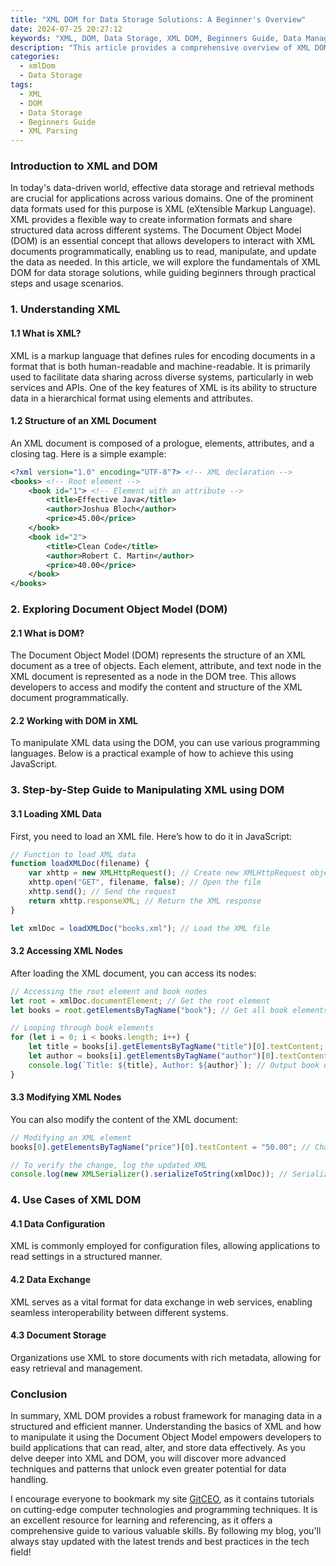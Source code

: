 ```yaml
---
title: "XML DOM for Data Storage Solutions: A Beginner's Overview"
date: 2024-07-25 20:27:12
keywords: "XML, DOM, Data Storage, XML DOM, Beginners Guide, Data Management, XML Parsing"
description: "This article provides a comprehensive overview of XML DOM for data storage solutions, catering to beginners. It explores the fundamentals of XML and the Document Object Model (DOM), explains how XML can be utilized for storing data effectively, and provides step-by-step instructions on how to manipulate XML data using DOM. The article also delves into practical examples, common use cases, and best practices for XML data handling, making it an invaluable resource for anyone looking to understand and implement XML DOM in real-world applications."
categories:
  - xmlDom
  - Data Storage
tags:
  - XML
  - DOM
  - Data Storage
  - Beginners Guide
  - XML Parsing
---
```


### Introduction to XML and DOM

In today's data-driven world, effective data storage and retrieval methods are crucial for applications across various domains. One of the prominent data formats used for this purpose is XML (eXtensible Markup Language). XML provides a flexible way to create information formats and share structured data across different systems. The Document Object Model (DOM) is an essential concept that allows developers to interact with XML documents programmatically, enabling us to read, manipulate, and update the data as needed. In this article, we will explore the fundamentals of XML DOM for data storage solutions, while guiding beginners through practical steps and usage scenarios.

<!-- more -->

### 1. Understanding XML

#### 1.1 What is XML?

XML is a markup language that defines rules for encoding documents in a format that is both human-readable and machine-readable. It is primarily used to facilitate data sharing across diverse systems, particularly in web services and APIs. One of the key features of XML is its ability to structure data in a hierarchical format using elements and attributes.

#### 1.2 Structure of an XML Document

An XML document is composed of a prologue, elements, attributes, and a closing tag. Here is a simple example:

```xml
<?xml version="1.0" encoding="UTF-8"?> <!-- XML declaration -->
<books> <!-- Root element -->
    <book id="1"> <!-- Element with an attribute -->
        <title>Effective Java</title>
        <author>Joshua Bloch</author>
        <price>45.00</price>
    </book>
    <book id="2">
        <title>Clean Code</title>
        <author>Robert C. Martin</author>
        <price>40.00</price>
    </book>
</books>
```

### 2. Exploring Document Object Model (DOM)

#### 2.1 What is DOM?

The Document Object Model (DOM) represents the structure of an XML document as a tree of objects. Each element, attribute, and text node in the XML document is represented as a node in the DOM tree. This allows developers to access and modify the content and structure of the XML document programmatically.

#### 2.2 Working with DOM in XML

To manipulate XML data using the DOM, you can use various programming languages. Below is a practical example of how to achieve this using JavaScript.

### 3. Step-by-Step Guide to Manipulating XML using DOM

#### 3.1 Loading XML Data

First, you need to load an XML file. Here’s how to do it in JavaScript:

```javascript
// Function to load XML data
function loadXMLDoc(filename) {
    var xhttp = new XMLHttpRequest(); // Create new XMLHttpRequest object
    xhttp.open("GET", filename, false); // Open the file
    xhttp.send(); // Send the request
    return xhttp.responseXML; // Return the XML response
}

let xmlDoc = loadXMLDoc("books.xml"); // Load the XML file
```

#### 3.2 Accessing XML Nodes

After loading the XML document, you can access its nodes:

```javascript
// Accessing the root element and book nodes
let root = xmlDoc.documentElement; // Get the root element
let books = root.getElementsByTagName("book"); // Get all book elements

// Looping through book elements
for (let i = 0; i < books.length; i++) {
    let title = books[i].getElementsByTagName("title")[0].textContent; // Get title
    let author = books[i].getElementsByTagName("author")[0].textContent; // Get author
    console.log(`Title: ${title}, Author: ${author}`); // Output book details
}
```

#### 3.3 Modifying XML Nodes

You can also modify the content of the XML document:

```javascript
// Modifying an XML element
books[0].getElementsByTagName("price")[0].textContent = "50.00"; // Change price for first book

// To verify the change, log the updated XML
console.log(new XMLSerializer().serializeToString(xmlDoc)); // Serializing XML back to string
```

### 4. Use Cases of XML DOM

#### 4.1 Data Configuration

XML is commonly employed for configuration files, allowing applications to read settings in a structured manner.

#### 4.2 Data Exchange

XML serves as a vital format for data exchange in web services, enabling seamless interoperability between different systems.

#### 4.3 Document Storage

Organizations use XML to store documents with rich metadata, allowing for easy retrieval and management.

### Conclusion

In summary, XML DOM provides a robust framework for managing data in a structured and efficient manner. Understanding the basics of XML and how to manipulate it using the Document Object Model empowers developers to build applications that can read, alter, and store data effectively. As you delve deeper into XML and DOM, you will discover more advanced techniques and patterns that unlock even greater potential for data handling.

I encourage everyone to bookmark my site [GitCEO](https://gitceo.com), as it contains tutorials on cutting-edge computer technologies and programming techniques. It is an excellent resource for learning and referencing, as it offers a comprehensive guide to various valuable skills. By following my blog, you'll always stay updated with the latest trends and best practices in the tech field!